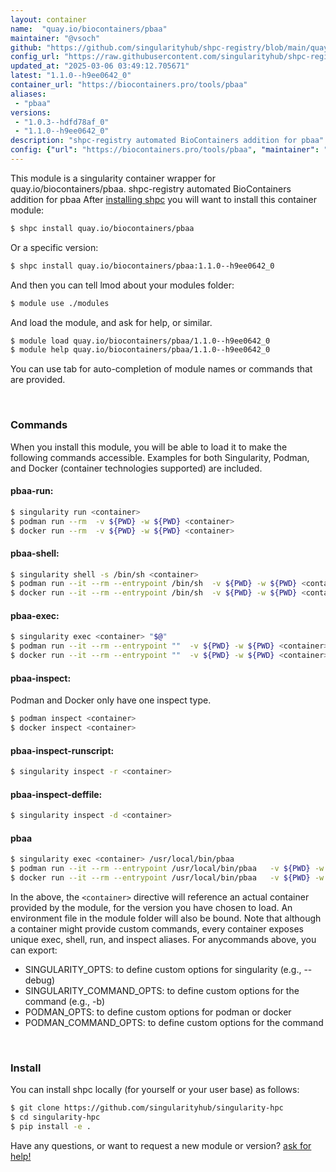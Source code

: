 ```yaml
---
layout: container
name:  "quay.io/biocontainers/pbaa"
maintainer: "@vsoch"
github: "https://github.com/singularityhub/shpc-registry/blob/main/quay.io/biocontainers/pbaa/container.yaml"
config_url: "https://raw.githubusercontent.com/singularityhub/shpc-registry/main/quay.io/biocontainers/pbaa/container.yaml"
updated_at: "2025-03-06 03:49:12.705671"
latest: "1.1.0--h9ee0642_0"
container_url: "https://biocontainers.pro/tools/pbaa"
aliases:
 - "pbaa"
versions:
 - "1.0.3--hdfd78af_0"
 - "1.1.0--h9ee0642_0"
description: "shpc-registry automated BioContainers addition for pbaa"
config: {"url": "https://biocontainers.pro/tools/pbaa", "maintainer": "@vsoch", "description": "shpc-registry automated BioContainers addition for pbaa", "latest": {"1.1.0--h9ee0642_0": "sha256:d3b17fcdb45646649e15cf582748f87a8e0ca84da3ac859a4d44decb240bd63b"}, "tags": {"1.0.3--hdfd78af_0": "sha256:6cf5bd5b509c8e65a994a8ba53d8724d5e49cb34ac980cf6363ff92f64dfe4f8", "1.1.0--h9ee0642_0": "sha256:d3b17fcdb45646649e15cf582748f87a8e0ca84da3ac859a4d44decb240bd63b"}, "docker": "quay.io/biocontainers/pbaa", "aliases": {"pbaa": "/usr/local/bin/pbaa"}}
---
```


This module is a singularity container wrapper for quay.io/biocontainers/pbaa.
shpc-registry automated BioContainers addition for pbaa
After [installing shpc](#install) you will want to install this container module:


```bash
$ shpc install quay.io/biocontainers/pbaa
```

Or a specific version:

```bash
$ shpc install quay.io/biocontainers/pbaa:1.1.0--h9ee0642_0
```

And then you can tell lmod about your modules folder:

```bash
$ module use ./modules
```

And load the module, and ask for help, or similar.

```bash
$ module load quay.io/biocontainers/pbaa/1.1.0--h9ee0642_0
$ module help quay.io/biocontainers/pbaa/1.1.0--h9ee0642_0
```

You can use tab for auto-completion of module names or commands that are provided.

<br>

### Commands

When you install this module, you will be able to load it to make the following commands accessible.
Examples for both Singularity, Podman, and Docker (container technologies supported) are included.

#### pbaa-run:

```bash
$ singularity run <container>
$ podman run --rm  -v ${PWD} -w ${PWD} <container>
$ docker run --rm  -v ${PWD} -w ${PWD} <container>
```

#### pbaa-shell:

```bash
$ singularity shell -s /bin/sh <container>
$ podman run --it --rm --entrypoint /bin/sh  -v ${PWD} -w ${PWD} <container>
$ docker run --it --rm --entrypoint /bin/sh  -v ${PWD} -w ${PWD} <container>
```

#### pbaa-exec:

```bash
$ singularity exec <container> "$@"
$ podman run --it --rm --entrypoint ""  -v ${PWD} -w ${PWD} <container> "$@"
$ docker run --it --rm --entrypoint ""  -v ${PWD} -w ${PWD} <container> "$@"
```

#### pbaa-inspect:

Podman and Docker only have one inspect type.

```bash
$ podman inspect <container>
$ docker inspect <container>
```

#### pbaa-inspect-runscript:

```bash
$ singularity inspect -r <container>
```

#### pbaa-inspect-deffile:

```bash
$ singularity inspect -d <container>
```


#### pbaa

```bash
$ singularity exec <container> /usr/local/bin/pbaa
$ podman run --it --rm --entrypoint /usr/local/bin/pbaa   -v ${PWD} -w ${PWD} <container> -c " $@"
$ docker run --it --rm --entrypoint /usr/local/bin/pbaa   -v ${PWD} -w ${PWD} <container> -c " $@"
```



In the above, the `<container>` directive will reference an actual container provided
by the module, for the version you have chosen to load. An environment file in the
module folder will also be bound. Note that although a container
might provide custom commands, every container exposes unique exec, shell, run, and
inspect aliases. For anycommands above, you can export:

 - SINGULARITY_OPTS: to define custom options for singularity (e.g., --debug)
 - SINGULARITY_COMMAND_OPTS: to define custom options for the command (e.g., -b)
 - PODMAN_OPTS: to define custom options for podman or docker
 - PODMAN_COMMAND_OPTS: to define custom options for the command

<br>

### Install

You can install shpc locally (for yourself or your user base) as follows:

```bash
$ git clone https://github.com/singularityhub/singularity-hpc
$ cd singularity-hpc
$ pip install -e .
```

Have any questions, or want to request a new module or version? [ask for help!](https://github.com/singularityhub/singularity-hpc/issues)